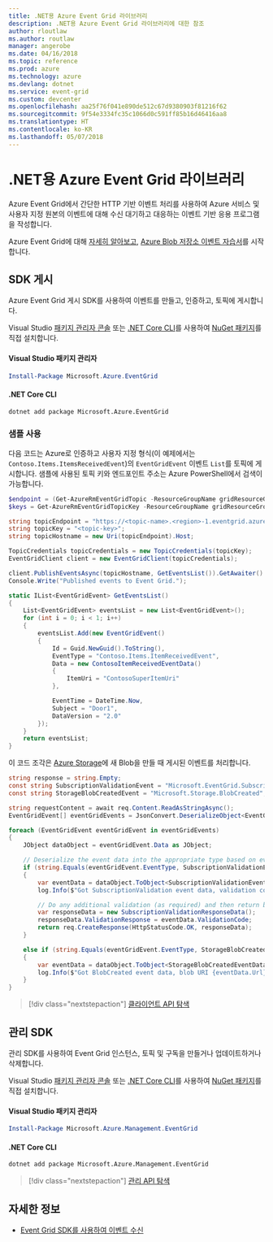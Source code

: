 ```yaml
---
title: .NET용 Azure Event Grid 라이브러리
description: .NET용 Azure Event Grid 라이브러리에 대한 참조
author: rloutlaw
ms.author: routlaw
manager: angerobe
ms.date: 04/16/2018
ms.topic: reference
ms.prod: azure
ms.technology: azure
ms.devlang: dotnet
ms.service: event-grid
ms.custom: devcenter
ms.openlocfilehash: aa25f76f041e890de512c67d9380903f81216f62
ms.sourcegitcommit: 9f54e3334fc35c1066d0c591ff85b16d46416aa8
ms.translationtype: HT
ms.contentlocale: ko-KR
ms.lasthandoff: 05/07/2018
---
```

# <a name="azure-event-grid-libraries-for-net"></a>.NET용 Azure Event Grid 라이브러리

Azure Event Grid에서 간단한 HTTP 기반 이벤트 처리를 사용하여 Azure 서비스 및 사용자 지정 원본의 이벤트에 대해 수신 대기하고 대응하는 이벤트 기반 응용 프로그램을 작성합니다.

Azure Event Grid에 대해 [자세히 알아보고](/azure/event-grid/overview), [Azure Blob 저장소 이벤트 자습서](/azure/storage/blobs/storage-blob-event-quickstart-powershell)를 시작합니다. 

## <a name="publish-sdk"></a>SDK 게시

Azure Event Grid 게시 SDK를 사용하여 이벤트를 만들고, 인증하고, 토픽에 게시합니다.

Visual Studio [패키지 관리자 콘솔][PackageManager] 또는 [.NET Core CLI][DotNetCLI]를 사용하여 [NuGet 패키지](https://www.nuget.org/packages/Microsoft.Azure.Management.Network.Fluent)를 직접 설치합니다.

#### <a name="visual-studio-package-manager"></a>Visual Studio 패키지 관리자

```powershell
Install-Package Microsoft.Azure.EventGrid
```

#### <a name="net-core-cli"></a>.NET Core CLI

```bash
dotnet add package Microsoft.Azure.EventGrid 
```

### <a name="sample-usage"></a>샘플 사용

다음 코드는 Azure로 인증하고 사용자 지정 형식(이 예제에서는 `Contoso.Items.ItemsReceivedEvent`)의 `EventGridEvent` 이벤트 `List`를 토픽에 게시합니다. 샘플에 사용된 토픽 키와 엔드포인트 주소는 Azure PowerShell에서 검색이 가능합니다.

```powershell
$endpoint = (Get-AzureRmEventGridTopic -ResourceGroupName gridResourceGroup -Name <topic-name>).Endpoint
$keys = Get-AzureRmEventGridTopicKey -ResourceGroupName gridResourceGroup -Name <topic-name>
```

```csharp
string topicEndpoint = "https://<topic-name>.<region>-1.eventgrid.azure.net/api/events";
string topicKey = "<topic-key>";
string topicHostname = new Uri(topicEndpoint).Host;

TopicCredentials topicCredentials = new TopicCredentials(topicKey);
EventGridClient client = new EventGridClient(topicCredentials);

client.PublishEventsAsync(topicHostname, GetEventsList()).GetAwaiter().GetResult();
Console.Write("Published events to Event Grid.");

static IList<EventGridEvent> GetEventsList()
{
    List<EventGridEvent> eventsList = new List<EventGridEvent>();
    for (int i = 0; i < 1; i++)
    {
        eventsList.Add(new EventGridEvent()
        {
            Id = Guid.NewGuid().ToString(),
            EventType = "Contoso.Items.ItemReceivedEvent",
            Data = new ContosoItemReceivedEventData()
            {
                ItemUri = "ContosoSuperItemUri"
            },

            EventTime = DateTime.Now,
            Subject = "Door1",
            DataVersion = "2.0"
        });
    }
    return eventsList;
}
```

이 코드 조각은 [Azure Storage](/azure/storage/blobs/storage-blob-event-overview)에 새 Blob을 만들 때 게시된 이벤트를 처리합니다.

```csharp
string response = string.Empty;
const string SubscriptionValidationEvent = "Microsoft.EventGrid.SubscriptionValidationEvent";
const string StorageBlobCreatedEvent = "Microsoft.Storage.BlobCreated";

string requestContent = await req.Content.ReadAsStringAsync();
EventGridEvent[] eventGridEvents = JsonConvert.DeserializeObject<EventGridEvent[]>(requestContent);

foreach (EventGridEvent eventGridEvent in eventGridEvents)
{
    JObject dataObject = eventGridEvent.Data as JObject;

    // Deserialize the event data into the appropriate type based on event type 
    if (string.Equals(eventGridEvent.EventType, SubscriptionValidationEvent, StringComparison.OrdinalIgnoreCase))
    {
        var eventData = dataObject.ToObject<SubscriptionValidationEventData>();
        log.Info($"Got SubscriptionValidation event data, validation code: {eventData.ValidationCode}, topic: {eventGridEvent.Topic}");

        // Do any additional validation (as required) and then return back the below response
        var responseData = new SubscriptionValidationResponseData();
        responseData.ValidationResponse = eventData.ValidationCode;
        return req.CreateResponse(HttpStatusCode.OK, responseData);
    }

    else if (string.Equals(eventGridEvent.EventType, StorageBlobCreatedEvent, StringComparison.OrdinalIgnoreCase))
    {
        var eventData = dataObject.ToObject<StorageBlobCreatedEventData>();
        log.Info($"Got BlobCreated event data, blob URI {eventData.Url}");
    }
}
```

> [!div class="nextstepaction"]
> [클라이언트 API 탐색](/dotnet/api/overview/azure/eventgrid/client)

## <a name="management-sdk"></a>관리 SDK

관리 SDK를 사용하여 Event Grid 인스턴스, 토픽 및 구독을 만들거나 업데이트하거나 삭제합니다.

Visual Studio [패키지 관리자 콘솔][PackageManager] 또는 [.NET Core CLI][DotNetCLI]를 사용하여 [NuGet 패키지](https://www.nuget.org/packages/Microsoft.Azure.Management.Network.Fluent)를 직접 설치합니다.


#### <a name="visual-studio-package-manager"></a>Visual Studio 패키지 관리자

```powershell
Install-Package Microsoft.Azure.Management.EventGrid
```

#### <a name="net-core-cli"></a>.NET Core CLI

```bash
dotnet add package Microsoft.Azure.Management.EventGrid
```

> [!div class="nextstepaction"]
> [관리 API 탐색](/dotnet/api/overview/azure/eventgrid/management)

## <a name="learn-more"></a>자세한 정보

- [Event Grid SDK를 사용하여 이벤트 수신](/azure/event-grid/receive-events)

[PackageManager]: https://docs.microsoft.com/nuget/tools/package-manager-console
[DotNetCLI]: https://docs.microsoft.com/dotnet/core/tools/dotnet-add-package
